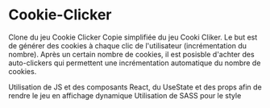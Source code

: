 # Cookie-Clicker
Clone du jeu Cookie Clicker
Copie simplifiée du jeu Cooki Cliker. Le but est de générer des cookies à chaque clic de l'utilisateur (incrémentation du nombre).
Après un certain nombre de cookies, il est posisble d'achter des auto-clickers qui permettent une incrémentation automatique du nombre de cookies. 

Utilisation de JS et des composants React, du UseState et des props afin de rendre le jeu en affichage dynamique
Utilisation de SASS pour le style 
